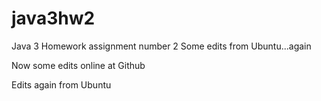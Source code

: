 # java3hw2
Java 3 Homework assignment number 2
Some edits from Ubuntu...again

Now some edits online at Github

Edits again from Ubuntu
